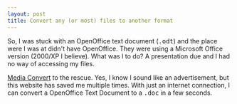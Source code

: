 ```yaml
---
layout: post
title: Convert any (or most) files to another format
---
```


So, I was stuck with an OpenOffice text document (<tt>.odt</tt>) and the place were I was at didn't have OpenOffice. They were using a Microsoft Office version (2000/XP I believe). What was I to do? A presentation due and I had no way of accessing my files.

[Media Convert](http://media-convert.com/) to the rescue. Yes, I know I sound like an advertisement, but this website has saved me multiple times. With just an internet connection, I can convert a OpenOffice Text Document to a <tt>.doc</tt> in a few seconds.